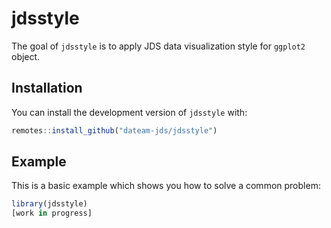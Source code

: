 # jdsstyle

<!-- badges: start -->
<!-- badges: end -->

The goal of `jdsstyle` is to apply JDS data visualization style for `ggplot2` object.

## Installation

You can install the development version of `jdsstyle` with:

``` r
remotes::install_github("dateam-jds/jdsstyle")
```

## Example

This is a basic example which shows you how to solve a common problem:

``` r
library(jdsstyle)
[work in progress]
```

